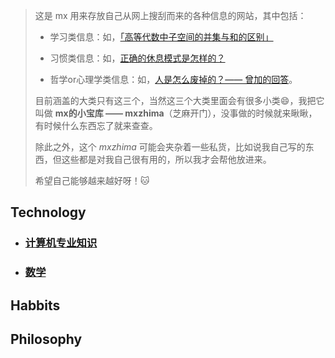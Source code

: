 >这是 mx 用来存放自己从网上搜刮而来的各种信息的网站，其中包括：
>
>- 学习类信息：如，[「高等代数中子空间的并集与和的区别」](https://www.zybang.com/question/9a213106858887287d2e75b693b6b73a.html)
>
>- 习惯类信息：如，[正确的休息模式是怎样的？](https://weibo.com/5979495016/I5ukG7mgO)
>
>- 哲学or心理学类信息：如，[人是怎么废掉的？—— 曾加的回答](https://www.zhihu.com/question/43607087/answer/321913371)。
>
>目前涵盖的大类只有这三个，当然这三个大类里面会有很多小类:smile:，我把它叫做 **mx的小宝库 —— mxzhima**（芝麻开门），没事做的时候就来瞅瞅，有时候什么东西忘了就来查查。
>
>除此之外，这个 *mxzhima* 可能会夹杂着一些私货，比如说我自己写的东西，但这些都是对我自己很有用的，所以我才会帮他放进来。
>
>希望自己能够越来越好呀！:cat:

## Technology

- ### [计算机专业知识](./technology/cs.md)

- ###  [数学](./technology/math.md)

## Habbits



## Philosophy